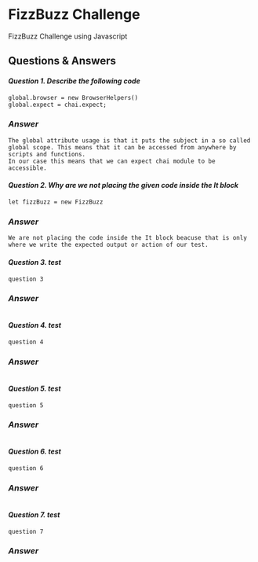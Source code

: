 # FizzBuzz Challenge  
FizzBuzz Challenge using Javascript


## Questions & Answers

#### *Question 1. Describe the following code*
```
global.browser = new BrowserHelpers()
global.expect = chai.expect;
```

### *Answer*
```
The global attribute usage is that it puts the subject in a so called global scope. This means that it can be accessed from anywhere by scripts and functions.
In our case this means that we can expect chai module to be accessible.
```

#### *Question 2. Why are we not placing the given code inside the It block*
```
let fizzBuzz = new FizzBuzz
```
### *Answer*
```
We are not placing the code inside the It block beacuse that is only where we write the expected output or action of our test.
```

#### *Question 3. test*
```
question 3
```
### *Answer*
```

```
#### *Question 4. test*
```
question 4
```
### *Answer*
```

```
#### *Question 5. test*
```
question 5
```
### *Answer*
```

```
#### *Question 6. test*
```
question 6
```
### *Answer*
```

```
#### *Question 7. test*
```
question 7
```
### *Answer*
```

```